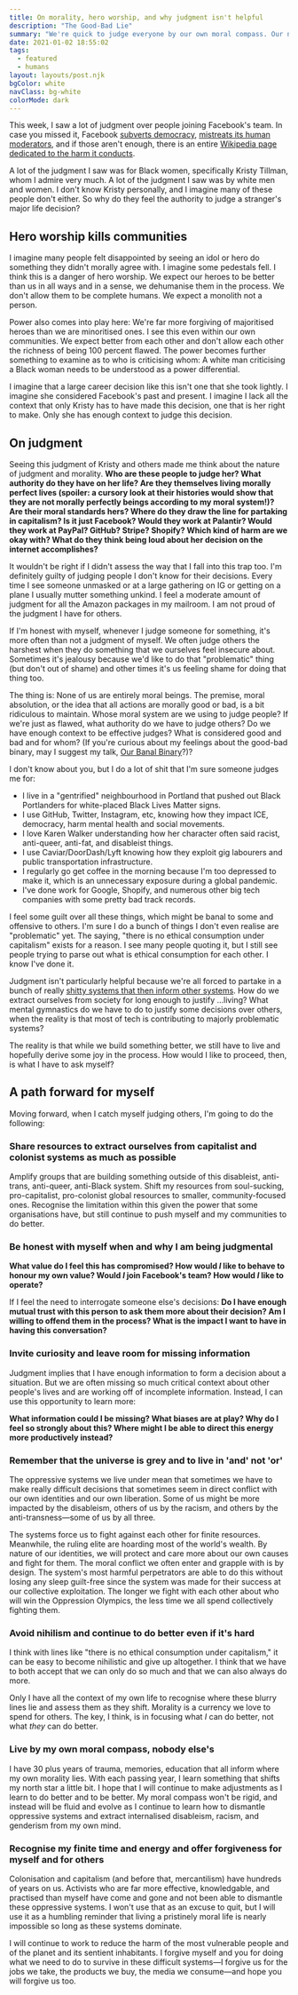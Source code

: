 ```yaml
---
title: On morality, hero worship, and why judgment isn't helpful
description: "The Good-Bad Lie"
summary: "We're quick to judge everyone by our own moral compass. Our north star is just that: ours."
date: 2021-01-02 18:55:02
tags:
  - featured
  - humans
layout: layouts/post.njk
bgColor: white
navClass: bg-white
colorMode: dark
---
```


This week, I saw a lot of judgment over people joining Facebook's team. In case you missed it, Facebook [subverts democracy](https://www.theatlantic.com/technology/archive/2017/10/what-facebook-did/542502/), [mistreats its human moderators](https://www.theverge.com/2019/2/25/18229714/cognizant-facebook-content-moderator-interviews-trauma-working-conditions-arizona), and if those aren't enough, there is an entire [Wikipedia page dedicated to the harm it conducts](https://en.wikipedia.org/wiki/Criticism_of_Facebook).

A lot of the judgment I saw was for Black women, specifically Kristy Tillman, whom I admire very much. A lot of the judgment I saw was by white men and women. I don't know Kristy personally, and I imagine many of these people don't either. So why do they feel the authority to judge a stranger's major life decision?

## Hero worship kills communities

I imagine many people felt disappointed by seeing an idol or hero do something they didn't morally agree with. I imagine some pedestals fell. I think this is a danger of hero worship. We expect our heroes to be better than us in all ways and in a sense, we dehumanise them in the process. We don't allow them to be complete humans. We expect a monolith not a person.

Power also comes into play here: We're far more forgiving of majoritised heroes than we are minoritised ones. I see this even within our own communities. We expect better from each other and don't allow each other the richness of being 100 percent flawed. The power becomes further something to examine as to who is criticising whom: A white man criticising a Black woman needs to be understood as a power differential.

I imagine that a large career decision like this isn't one that she took lightly. I imagine she considered Facebook's past and present. I imagine I lack all the context that only Kristy has to have made this decision, one that is her right to make. Only she has enough context to judge this decision.

## On judgment

Seeing this judgment of Kristy and others made me think about the nature of judgment and morality. **Who are these people to judge her? What authority do they have on her life? Are they themselves living morally perfect lives (spoiler: a cursory look at their histories would show that they are not morally perfectly beings according to my moral system!)? Are their moral standards hers? Where do they draw the line for partaking in capitalism? Is it just Facebook? Would they work at Palantir? Would they work at PayPal? GitHub? Stripe? Shopify? Which kind of harm are we okay with? What do they think being loud about her decision on the internet accomplishes?**

It wouldn't be right if I didn't assess the way that I fall into this trap too. I'm definitely guilty of judging people I don't know for their decisions. Every time I see someone unmasked or at a large gathering on IG or getting on a plane I usually mutter something unkind. I feel a moderate amount of judgment for all the Amazon packages in my mailroom. I am not proud of the judgment I have for others.

If I'm honest with myself, whenever I judge someone for something, it's more often than not a judgment of myself. We often judge others the harshest when they do something that we ourselves feel insecure about. Sometimes it's jealousy because we'd like to do that "problematic" thing (but don't out of shame) and other times it's us feeling shame for doing that thing too.

The thing is: None of us are entirely moral beings. The premise, moral absolution, or the idea that all actions are morally good or bad, is a bit ridiculous to maintain. Whose moral system are we using to judge people? If we're just as flawed, what authority do we have to judge others? Do we have enough context to be effective judges? What is considered good and bad and for whom? (If you're curious about my feelings about the good-bad binary, may I suggest my talk, [Our Banal Binary](https://www.youtube.com/watch?v=s3C88R-WIro)?)?

I don't know about you, but I do a lot of shit that I'm sure someone judges me for:

- I live in a "gentrified" neighbourhood in Portland that pushed out Black Portlanders for white-placed Black Lives Matter signs.
- I use GitHub, Twitter, Instagram, etc, knowing how they impact ICE, democracy, harm mental health and social movements.
- I love Karen Walker understanding how her character often said racist, anti-queer, anti-fat, and disableist things.
- I use Caviar/DoorDash/Lyft knowing how they exploit gig labourers and public transportation infrastructure.
- I regularly go get coffee in the morning because I'm too depressed to make it, which is an unnecessary exposure during a global pandemic.
- I've done work for Google, Shopify, and numerous other big tech companies with some pretty bad track records.

I feel some guilt over all these things, which might be banal to some and offensive to others. I'm sure I do a bunch of things I don't even realise are "problematic" yet. The saying, "there is no ethical consumption under capitalism" exists for a reason. I see many people quoting it, but I still see people trying to parse out what is ethical consumption for each other. I know I've done it.

Judgment isn't particularly helpful because we're all forced to partake in a bunch of really [shitty systems that then inform other systems](https://www.youtube.com/watch?v=TzGfBV67Tac). How do we extract ourselves from society for long enough to justify ...living? What mental gymnastics do we have to do to justify some decisions over others, when the reality is that most of tech is contributing to majorly problematic systems?

The reality is that while we build something better, we still have to live and hopefully derive some joy in the process. How would I like to proceed, then, is what I have to ask myself?

## A path forward for myself

Moving forward, when I catch myself judging others, I'm going to do the following:

### Share resources to extract ourselves from capitalist and colonist systems as much as possible

Amplify groups that are building something outside of this disableist, anti-trans, anti-queer, anti-Black system. Shift my resources from soul-sucking, pro-capitalist, pro-colonist global resources to smaller, community-focused ones. Recognise the limitation within this given the power that some organisations have, but still continue to push myself and my communities to do better.

### Be honest with myself when and why I am being judgmental

**What value do I feel this has compromised? How would _I_ like to behave to honour my own value? Would _I_ join Facebook's team? How would _I_ like to operate?**

If I feel the need to interrogate someone else's decisions: **Do I have enough mutual trust with this person to ask them more about their decision? Am I willing to offend them in the process? What is the impact I want to have in having this conversation?**

### Invite curiosity and leave room for missing information

Judgment implies that I have enough information to form a decision about a situation. But we are often missing so much critical context about other people's lives and are working off of incomplete information. Instead, I can use this opportunity to learn more:

**What information could I be missing? What biases are at play? Why do I feel so strongly about this? Where might I be able to direct this energy more productively instead?**

### Remember that the universe is grey and to live in 'and' not 'or'

The oppressive systems we live under mean that sometimes we have to make really difficult decisions that sometimes seem in direct conflict with our own identities and our own liberation. Some of us might be more impacted by the disableism, others of us by the racism, and others by the anti-transness—some of us by all three.

The systems force us to fight against each other for finite resources. Meanwhile, the ruling elite are hoarding most of the world's wealth. By nature of our identities, we will protect and care more about our own causes and fight for them. The moral conflict we often enter and grapple with is by design. The system's most harmful perpetrators are able to do this without losing any sleep guilt-free since the system was made for their success at our collective exploitation. The longer we fight with each other about who will win the Oppression Olympics, the less time we all spend collectively fighting them.

### Avoid nihilism and continue to do better even if it's hard

I think with lines like "there is no ethical consumption under capitalism," it can be easy to become nihilistic and give up altogether. I think that we have to both accept that we can only do so much and that we can also always do more.

Only I have all the context of my own life to recognise where these blurry lines lie and assess them as they shift. Morality is a currency we love to spend for others. The key, I think, is in focusing what _I_ can do better, not what _they_ can do better.

### Live by my own moral compass, nobody else's

I have 30 plus years of trauma, memories, education that all inform where my own morality lies. With each passing year, I learn something that shifts my north star a little bit. I hope that I will continue to make adjustments as I learn to do better and to be better. My moral compass won't be rigid, and instead will be fluid and evolve as I continue to learn how to dismantle oppressive systems and extract internalised disableism, racism, and genderism from my own mind.

### Recognise my finite time and energy and offer forgiveness for myself and for others

Colonisation and capitalism (and before that, mercantilism) have hundreds of years on us. Activists who are far more effective, knowledgable, and practised than myself have come and gone and not been able to dismantle these oppressive systems. I won't use that as an excuse to quit, but I will use it as a humbling reminder that living a pristinely moral life is nearly impossible so long as these systems dominate.

I will continue to work to reduce the harm of the most vulnerable people and of the planet and its sentient inhabitants. I forgive myself and you for doing what we need to do to survive in these difficult systems—I forgive us for the jobs we take, the products we buy, the media we consume—and hope you will forgive us too.
